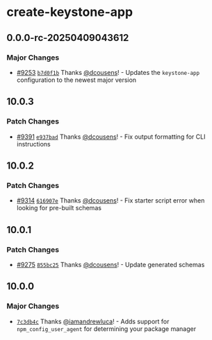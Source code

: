# create-keystone-app

## 0.0.0-rc-20250409043612

### Major Changes

- [#9253](https://github.com/keystonejs/keystone/pull/9253) [`b7d0f1b`](https://github.com/keystonejs/keystone/commit/b7d0f1bc01764df7f92ca07289cbba30ad1b467f) Thanks [@dcousens](https://github.com/dcousens)! - Updates the `keystone-app` configuration to the newest major version

## 10.0.3

### Patch Changes

- [#9391](https://github.com/keystonejs/keystone/pull/9391) [`e937bad`](https://github.com/keystonejs/keystone/commit/e937bad31368163f2b7ea2e031a35d305c5feeec) Thanks [@dcousens](https://github.com/dcousens)! - Fix output formatting for CLI instructions

## 10.0.2

### Patch Changes

- [#9314](https://github.com/keystonejs/keystone/pull/9314) [`616907e`](https://github.com/keystonejs/keystone/commit/616907ec9066110e6f15aea689e954a668c7a7f2) Thanks [@dcousens](https://github.com/dcousens)! - Fix starter script error when looking for pre-built schemas

## 10.0.1

### Patch Changes

- [#9275](https://github.com/keystonejs/keystone/pull/9275) [`855bc25`](https://github.com/keystonejs/keystone/commit/855bc256e2fb5174deedb9b409514cfe4a33ebab) Thanks [@dcousens](https://github.com/dcousens)! - Update generated schemas

## 10.0.0

### Major Changes

- [`7c3db4c`](https://github.com/keystonejs/keystone/commit/7c3db4c8ec8d2838ae902c07131e1f2a51372605) Thanks [@iamandrewluca](https://github.com/iamandrewluca)! - Adds support for `npm_config_user_agent` for determining your package manager

